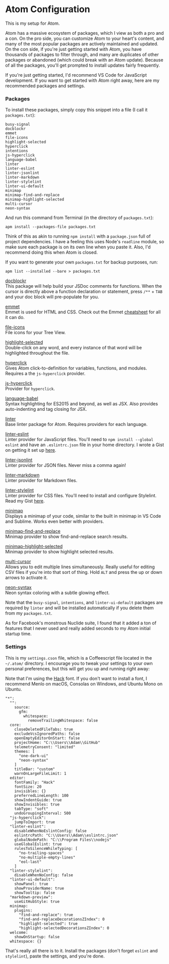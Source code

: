 # Atom Configuration
This is my setup for Atom.  

Atom has a massive ecosystem of packages, which I view as both a pro and a con. On the pro side, you can customize Atom to your heart's content, and many of the most popular packages are actively maintained and updated. On the con side, if you're just getting started with Atom, you have thousands of packages to filter through, and many are duplicates of other packages or abandoned (which could break with an Atom update). Because of all the packages, you'll get prompted to install updates fairly frequently.  

If you're just getting started, I'd recommend VS Code for JavaScript development. If you want to get started with Atom right away, here are my recommended packages and settings.  

### Packages
To install these packages, simply copy this snippet into a file (I call it `packages.txt`):  

```
busy-signal
docblockr
emmet
file-icons
highlight-selected
hyperclick
intentions
js-hyperclick
language-babel
linter
linter-eslint
linter-jsonlint
linter-markdown
linter-stylelint
linter-ui-default
minimap
minimap-find-and-replace
minimap-highlight-selected
multi-cursor
neon-syntax
```

And run this command from Terminal (in the directory of `packages.txt`):  

`apm install --packages-file packages.txt`  

Think of this as akin to running `npm install` with a `package.json` full of project dependencies. I have a feeling this uses Node's `readline` module, so make sure each package is on its own line when you paste it. Also, I'd recommend doing this when Atom is closed.  

If you want to generate your own `packages.txt` for backup purposes, run:  

`apm list --installed --bare > packages.txt`  

[docblockr](https://github.com/nikhilkalige/docblockr)  
This package will help build your JSDoc comments for functions. When the cursor is directly above a function declaration or statement, press `/**` + `TAB` and your doc block will pre-populate for you.  

[emmet](https://github.com/emmetio/emmet-atom)  
Emmet is used for HTML and CSS. Check out the Emmet [cheatsheet](https://docs.emmet.io/cheat-sheet/) for all it can do.  

[file-icons](https://github.com/file-icons/atom)  
File icons for your Tree View.  

[highlight-selected](https://github.com/richrace/highlight-selected)  
Double-click on any word, and every instance of that word will be highlighted throughout the file.  

[hyperclick](https://github.com/facebooknuclide/hyperclick)  
Gives Atom click-to-definition for variables, functions, and modules. Requires a the `js-hyperclick` provider.  

[js-hyperclick](https://github.com/AsaAyers/js-hyperclick)  
Provider for `hyperclick`.  

[language-babel](https://github.com/gandm/language-babel)  
Syntax highlighting for ES2015 and beyond, as well as JSX. Also provides auto-indenting and tag closing for JSX.  

[linter](https://github.com/steelbrain/linter)  
Base linter package for Atom. Requires providers for each language.  

[linter-eslint](https://atom.io/packages/linter-eslint)  
Linter provider for JavaScript files. You'll need to `npm install --global eslint` and have an `.eslintrc.json` file in your home directory. I wrote a Gist on getting it set up [here](https://gist.github.com/adamelliotfields/a6e351873bc0409e1d25d617cbf17341).  

[linter-jsonlint](https://github.com/AtomLinter/linter-jsonlint)  
Linter provider for JSON files. Never miss a comma again!  

[linter-markdown](https://github.com/AtomLinter/linter-markdown)  
Linter provider for Markdown files.  

[linter-stylelint](https://github.com/AtomLinter/linter-stylelint)  
Linter provider for CSS files. You'll need to install and configure Stylelint. Read my Gist [here](https://gist.github.com/adamelliotfields/00fe56382f8e161483994e4256da26c4).  

[minimap](https://github.com/atom-minimap/minimap)  
Displays a minimap of your code, similar to the built in minimap in VS Code and Sublime. Works even better with providers.  

[minimap-find-and-replace](https://github.com/atom-minimap/minimap-find-and-replace)  
Minimap provider to show find-and-replace search results.  

[minimap-highlight-selected](https://github.com/atom-minimap/minimap-highlight-selected)  
Minimap provider to show highlight selected results.  

[multi-cursor](https://github.com/joseramonc/multi-cursor)  
Allows you to edit multiple lines simultaneously. Really useful for editing CSV files if you're into that sort of thing. Hold `ALT` and press the up or down arrows to activate it.  

[neon-syntax](https://github.com/anomaly256/neon-syntax)  
Neon syntax coloring with a subtle glowing effect.  

Note that the `busy-signal`, `intentions`, and `linter-ui-default` packages are required by `linter` and will be installed automatically if you delete them from my `packages.txt`.  

As for Facebook's monstrous Nuclide suite, I found that it added a ton of features that I never used and really added seconds to my Atom initial startup time.  

### Settings
This is my `settings.cson` file, which is a Coffeescript file located in the `~/.atom/` directory. I encourage you to tweak your settings to your own personal preferences, but this will get you up and running right away:  

Note that I'm using the [Hack](https://github.com/chrissimpkins/Hack) font. If you don't want to install a font, I recommend Menlo on macOS, Consolas on Windows, and Ubuntu Mono on Ubuntu.  

```
"*":
  "":
    source:
      gfm:
        whitespace:
          removeTrailingWhitespace: false
  core:
    closeDeletedFileTabs: true
    excludeVcsIgnoredPaths: false
    openEmptyEditorOnStart: false
    projectHome: "C:\\Users\\Adam\\GitHub"
    telemetryConsent: "limited"
    themes: [
      "one-dark-ui"
      "neon-syntax"
    ]
    titleBar: "custom"
    warnOnLargeFileLimit: 1
  editor:
    fontFamily: "Hack"
    fontSize: 20
    invisibles: {}
    preferredLineLength: 100
    showIndentGuide: true
    showInvisibles: true
    tabType: "soft"
    undoGroupingInterval: 500
  "js-hyperclick":
    jumpToImport: true
  "linter-eslint":
    disableWhenNoEslintConfig: false
    eslintrcPath: "C:\\Users\\Adam\\eslintrc.json"
    globalNodePath: "C:\\Program Files\\nodejs"
    useGlobalEslint: true
    rulesToSilenceWhileTyping: [
      "no-trailing-spaces"
      "no-multiple-empty-lines"
      "eol-last"
    ]
  "linter-stylelint":
    disableWhenNoConfig: false
  "linter-ui-default":
    showPanel: true
    showProviderName: true
    showTooltip: false
  "markdown-preview":
    useGitHubStyle: true
  minimap:
    plugins:
      "find-and-replace": true
      "find-and-replaceDecorationsZIndex": 0
      "highlight-selected": true
      "highlight-selectedDecorationsZIndex": 0
  welcome:
    showOnStartup: false
  whitespace: {}
```

That's really all there is to it. Install the packages (don't forget `eslint` and `stylelint`), paste the settings, and you're done.  
